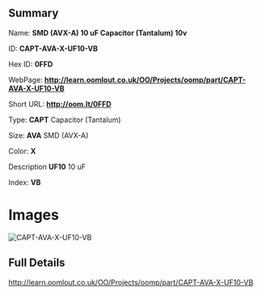 

## Summary
 
Name: __SMD (AVX-A) 10 uF Capacitor (Tantalum) 10v__

ID: __CAPT-AVA-X-UF10-VB__

Hex ID: __0FFD__

WebPage: __http://learn.oomlout.co.uk/OO/Projects/oomp/part/CAPT-AVA-X-UF10-VB__

Short URL: __http://oom.lt/0FFD__


Type: __CAPT__ Capacitor (Tantalum) 

Size: __AVA__ SMD (AVX-A) 

Color: __X__  

Description __UF10__ 10 uF 

Index: __VB__


 # Images
![CAPT-AVA-X-UF10-VB](http://oomlout.com/oomp-gen/parts/CAPT-AVA-X-UF10-VB/CAPT-AVA-X-UF10-VB_420.jpg)



 ## Full Details

 http://learn.oomlout.co.uk/OO/Projects/oomp/part/CAPT-AVA-X-UF10-VB















